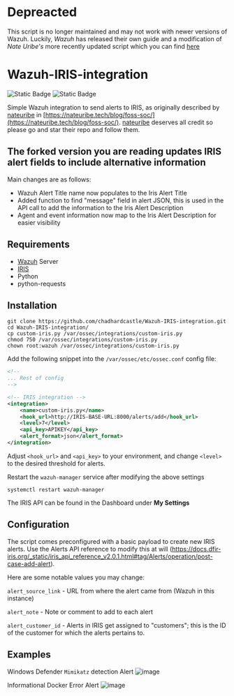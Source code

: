 # Depreacted

This script is no longer maintained and may not work with newer versions of Wazuh. Luckily, *Wazuh* has released their own guide and a modification of *Nate Uribe's* more recently updated script which you can find [here](https://wazuh.com/blog/enhancing-incident-response-with-wazuh-and-dfir-iris-integration/)

# Wazuh-IRIS-integration
![Static Badge](https://img.shields.io/badge/SIEM-Integration-%230000FF) ![Static Badge](https://img.shields.io/badge/LANGUAGE-Python-%23008000)

Simple Wazuh integration to send alerts to IRIS, as originally described by [nateuribe](https://github.com/nateuribe) in [https://nateuribe.tech/blog/foss-soc/](https://nateuribe.tech/blog/foss-soc/). [nateuribe](https://github.com/nateuribe) deserves all credit so please go and star their repo and follow them. 

## The forked version you are reading updates IRIS alert fields to include alternative information

Main changes are as follows:
- Wazuh Alert Title name now populates to the Iris Alert Title
- Added function to find "message" field in alert JSON, this is used in the API call to add the information to the Iris Alert Description
- Agent and event information now map to the Iris Alert Description for easier visibility



## Requirements
- [Wazuh](https://github.com/wazuh/wazuh) Server
- [IRIS](https://github.com/dfir-iris/iris-web)
- Python
- python-requests

## Installation
```
git clone https://github.com/chadhardcastle/Wazuh-IRIS-integration.git
cd Wazuh-IRIS-integration/
cp custom-iris.py /var/ossec/integrations/custom-iris.py
chmod 750 /var/ossec/integrations/custom-iris.py
chown root:wazuh /var/ossec/integrations/custom-iris.py
```
Add the following snippet into the `/var/ossec/etc/ossec.conf` config file:
```xml
<!--
... Rest of config
-->

<!-- IRIS integration -->
<integration>
    <name>custom-iris.py</name>
    <hook_url>http://IRIS-BASE-URL:8000/alerts/add</hook_url>
    <level>7</level>
    <api_key>APIKEY</api_key>
    <alert_format>json</alert_format>
</integration>
```
Adjust `<hook_url>` and `<api_key>` to your environment, and change `<level>` to the desired threshold for alerts.

Restart the `wazuh-manager` service after modifying the above settings

```
systemctl restart wazuh-manager
```

The IRIS API can be found in the Dashboard under **My Settings**

## Configuration
The script comes preconfigured with a basic payload to create new IRIS alerts.
Use the Alerts API reference to modify this at will (https://docs.dfir-iris.org/_static/iris_api_reference_v2.0.1.html#tag/Alerts/operation/post-case-add-alert).

Here are some notable values you may change:

`alert_source_link` - URL from where the alert came from (Wazuh in this instance)

`alert_note` - Note or comment to add to each alert

`alert_customer_id` - Alerts in IRIS get assigned to "customers"; this is the ID of the customer for which the alerts pertains to.

## Examples

Windows Defender `Mimikatz` detection Alert
![image](https://github.com/chadhardcastle/Wazuh-IRIS-integration/assets/110081755/126a0220-2c33-4715-bb2a-3739d318ef45)

Informational Docker Error Alert
![image](https://github.com/chadhardcastle/Wazuh-IRIS-integration/assets/110081755/ea682b1c-6ed1-4d0e-a8f5-a68ed9671f85)
